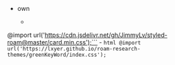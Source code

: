 - own
    - ```html
@import url('https://cdn.jsdelivr.net/gh/JimmyLv/styled-roam@master/card.min.css');```
    - ```html
@import url('https://lxyer.github.io/roam-research-themes/greenKeyWord/index.css');```
